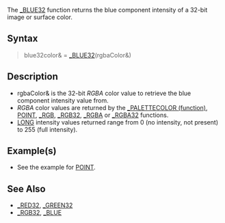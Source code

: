 The [_BLUE32](_BLUE32) function returns the blue component intensity of a 32-bit image or surface color.


## Syntax

>  blue32color& = [_BLUE32](_BLUE32)(rgbaColor&)


## Description

* rgbaColor& is the 32-bit *RGBA* color value to retrieve the blue component intensity value from.
* *RGBA* color values are returned by the [_PALETTECOLOR (function)](_PALETTECOLOR (function)), [POINT](POINT), [_RGB](_RGB), [_RGB32](_RGB32), [_RGBA](_RGBA) or [_RGBA32](_RGBA32) functions.
* [LONG](LONG) intensity values returned range from 0 (no intensity, not present) to 255 (full intensity).


## Example(s)

* See the example for [POINT](POINT).


## See Also

* [_RED32](_RED32), [_GREEN32](_GREEN32)
* [_RGB32](_RGB32), [_BLUE](_BLUE)




